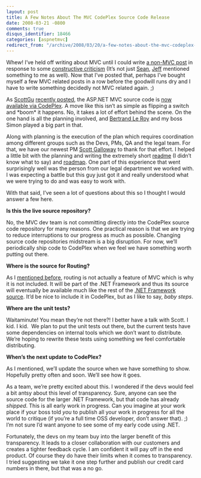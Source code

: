 ```yaml
---
layout: post
title: A Few Notes About The MVC CodePlex Source Code Release
date: 2008-03-21 -0800
comments: true
disqus_identifier: 18466
categories: [aspnetmvc]
redirect_from: "/archive/2008/03/20/a-few-notes-about-the-mvc-codeplex-source-code-release.aspx/"
---
```


Whew! I’ve held off writing about MVC until I could write [a non-MVC
post](https://haacked.com/archive/2008/03/21/is-pizza-brain-food.aspx "Is Pizza Brain Food?")
in response to some [constructive
criticism](http://lostechies.com/blogs/sean_chambers/archive/2008/02/26/what-happened-to-you-ve-been-haacked.aspx "What happened to my blog?")
(It’s not just
[Sean](http://lostechies.com/blogs/sean_chambers/ "Sean Chambers"),
[Jeff](http://codinghorror.com/ "Jeff Atwood") mentioned something to me
as well). Now that I’ve posted that, perhaps I’ve bought myself a few
MVC related posts in a row before the goodwill runs dry and I have to
write something decidedly not MVC related again. ;)

As [ScottGu](http://weblogs.asp.net/scottgu/ "Scott Guthrie") [recently
posted](http://weblogs.asp.net/scottgu/archive/2008/03/21/asp-net-mvc-source-code-now-available.aspx "Source Available"),
the ASP.NET MVC source code is [now available via
CodePlex](http://www.codeplex.com/aspnet/ "ASP.NET MVC CodePlex"). A
move like this isn’t as simple as flipping a switch and \*boom\* it
happens. No, it takes a lot of effort behind the scene. On the one hand
is all the planning involved, and [Bertrand Le
Roy](http://weblogs.asp.net/bleroy/ "Bertrand") and my boss Simon played
a big part in that.

Along with planning is the execution of the plan which requires
coordination among different groups such as the Devs, PMs, QA and the
legal team. For that, we have our newest PM [Scott
Galloway](http://www.mostlylucid.co.uk/ "Scott Galloway") to thank for
that effort. I helped a little bit with the planning and writing the
extremely short
[readme](javascript:__doPostBack(’ctl00$ctl00$Content$TabContentPanel$Content$ReleaseFiles$FileList$ctl01$FileNameLink’,’’) "Readme file")
(I didn’t know what to say) and
[roadmap](http://www.codeplex.com/aspnet/Wiki/View.aspx?title=Road%20Map&referringTitle=Home "ASP.NET MVC RoadMap").
One part of this experience that went surprisingly well was the person
from our legal department we worked with. I was expecting a battle but
this guy just got it and really understood what we were trying to do and
was easy to work with.

With that said, I’ve seen a lot of questions about this so I thought I
would answer a few here.

**Is this the live source repository?**

No, the MVC dev team is not committing directly into the CodePlex source
code repository for many reasons. One practical reason is that we are
trying to reduce interruptions to our progress as much as possible.
Changing source code repositories midstream is a big disruption. For
now, we’ll periodically ship code to CodePlex when we feel we have
something worth putting out there.

**Where is the source for Routing?**

As I [mentioned
before](https://haacked.com/archive/2008/03/10/thoughts-on-asp.net-mvc-preview-2-and-beyond.aspx "Thoughts on Preview 2"),
routing is not actually a feature of MVC which is why it is not
included. It will be part of the .NET Framework and thus its source will
eventually be available much like the rest of the [.NET Framework
source](http://weblogs.asp.net/scottgu/archive/2008/01/16/net-framework-library-source-code-now-available.aspx ".NET Framework Source is now available").
It’d be nice to include it in CodePlex, but as I like to say, *baby
steps*.

**Where are the unit tests?**

Waitaminute! You mean they’re not there?! I better have a talk with
Scott. I kid. I kid.  We plan to put the unit tests out there, but the
current tests have some dependencies on internal tools which we don’t
want to distribute. We’re hoping to rewrite these tests using something
we feel comfortable distributing.

**When’s the next update to CodePlex?**

As I mentioned, we’ll update the source when we have something to show.
Hopefully pretty often and soon. We’ll see how it goes.

As a team, we’re pretty excited about this. I wondered if the devs would
feel a bit antsy about this level of transparency. Sure, anyone can see
the source code for the larger .NET Framework, but that code has already
*shipped*. This is all early work in progress. Can you imagine at your
work place if your boss told *you* to publish all your work in progress
for all the world to critique (if you’re a full time OSS developer,
don’t answer that). ;) I’m not sure I’d want anyone to see some of my
early code using .NET.

Fortunately, the devs on my team buy into the larger benefit of this
transparency. It leads to a closer collaboration with our customers and
creates a tighter feedback cycle. I am confident it will pay off in the
end product. Of course they do have their limits when it comes to
transparency. I tried suggesting we take it one step further and publish
our credit card numbers in there, but that was a no go.

